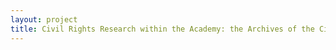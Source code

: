 ```yaml
--- 
layout: project 
title: Civil Rights Research within the Academy: the Archives of the Civil Rights Project (CRP)
---
```



